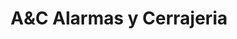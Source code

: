 ---
title: "A&C Alarmas y Cerrajeria"
url: /san-salvador/aundc-alarmas-y-cerrajeria/
shop: Autowerkstatt
---
